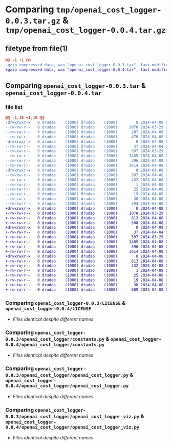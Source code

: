 # Comparing `tmp/openai_cost_logger-0.0.3.tar.gz` & `tmp/openai_cost_logger-0.0.4.tar.gz`

## filetype from file(1)

```diff
@@ -1 +1 @@
-gzip compressed data, was "openai_cost_logger-0.0.3.tar", last modified: Mon Apr  8 09:35:22 2024, max compression
+gzip compressed data, was "openai_cost_logger-0.0.4.tar", last modified: Mon Apr  8 09:43:47 2024, max compression
```

## Comparing `openai_cost_logger-0.0.3.tar` & `openai_cost_logger-0.0.4.tar`

### file list

```diff
@@ -1,18 +1,18 @@
-drwxrwxr-x   0 drudao    (1000) drudao    (1000)        0 2024-04-08 09:35:22.547836 openai_cost_logger-0.0.3/
--rw-rw-r--   0 drudao    (1000) drudao    (1000)     1070 2024-03-29 09:58:23.000000 openai_cost_logger-0.0.3/LICENSE
--rw-rw-r--   0 drudao    (1000) drudao    (1000)      287 2024-04-08 09:35:22.547836 openai_cost_logger-0.0.3/PKG-INFO
--rw-rw-r--   0 drudao    (1000) drudao    (1000)      470 2024-04-08 09:35:05.000000 openai_cost_logger-0.0.3/README.rst
-drwxrwxr-x   0 drudao    (1000) drudao    (1000)        0 2024-04-08 09:35:22.547836 openai_cost_logger-0.0.3/openai_cost_logger/
--rw-rw-r--   0 drudao    (1000) drudao    (1000)       37 2024-04-04 08:59:36.000000 openai_cost_logger-0.0.3/openai_cost_logger/__init__.py
--rw-rw-r--   0 drudao    (1000) drudao    (1000)      597 2024-03-29 16:45:52.000000 openai_cost_logger-0.0.3/openai_cost_logger/constants.py
--rw-rw-r--   0 drudao    (1000) drudao    (1000)     3485 2024-04-08 09:01:48.000000 openai_cost_logger-0.0.3/openai_cost_logger/openai_cost_logger.py
--rw-rw-r--   0 drudao    (1000) drudao    (1000)      396 2024-04-08 08:42:27.000000 openai_cost_logger-0.0.3/openai_cost_logger/openai_cost_logger_utils.py
--rw-rw-r--   0 drudao    (1000) drudao    (1000)     3614 2024-04-08 08:43:18.000000 openai_cost_logger-0.0.3/openai_cost_logger/openai_cost_logger_viz.py
-drwxrwxr-x   0 drudao    (1000) drudao    (1000)        0 2024-04-08 09:35:22.547836 openai_cost_logger-0.0.3/openai_cost_logger.egg-info/
--rw-rw-r--   0 drudao    (1000) drudao    (1000)      287 2024-04-08 09:35:22.000000 openai_cost_logger-0.0.3/openai_cost_logger.egg-info/PKG-INFO
--rw-rw-r--   0 drudao    (1000) drudao    (1000)      432 2024-04-08 09:35:22.000000 openai_cost_logger-0.0.3/openai_cost_logger.egg-info/SOURCES.txt
--rw-rw-r--   0 drudao    (1000) drudao    (1000)        1 2024-04-08 09:35:22.000000 openai_cost_logger-0.0.3/openai_cost_logger.egg-info/dependency_links.txt
--rw-rw-r--   0 drudao    (1000) drudao    (1000)       25 2024-04-08 09:35:22.000000 openai_cost_logger-0.0.3/openai_cost_logger.egg-info/requires.txt
--rw-rw-r--   0 drudao    (1000) drudao    (1000)       19 2024-04-08 09:35:22.000000 openai_cost_logger-0.0.3/openai_cost_logger.egg-info/top_level.txt
--rw-rw-r--   0 drudao    (1000) drudao    (1000)       38 2024-04-08 09:35:22.547836 openai_cost_logger-0.0.3/setup.cfg
--rw-rw-r--   0 drudao    (1000) drudao    (1000)      494 2024-04-08 09:35:18.000000 openai_cost_logger-0.0.3/setup.py
+drwxrwxr-x   0 drudao    (1000) drudao    (1000)        0 2024-04-08 09:43:47.344541 openai_cost_logger-0.0.4/
+-rw-rw-r--   0 drudao    (1000) drudao    (1000)     1070 2024-03-29 09:58:23.000000 openai_cost_logger-0.0.4/LICENSE
+-rw-rw-r--   0 drudao    (1000) drudao    (1000)      813 2024-04-08 09:43:47.344541 openai_cost_logger-0.0.4/PKG-INFO
+-rw-rw-r--   0 drudao    (1000) drudao    (1000)      500 2024-04-08 09:43:19.000000 openai_cost_logger-0.0.4/README.rst
+drwxrwxr-x   0 drudao    (1000) drudao    (1000)        0 2024-04-08 09:43:47.340541 openai_cost_logger-0.0.4/openai_cost_logger/
+-rw-rw-r--   0 drudao    (1000) drudao    (1000)       37 2024-04-04 08:59:36.000000 openai_cost_logger-0.0.4/openai_cost_logger/__init__.py
+-rw-rw-r--   0 drudao    (1000) drudao    (1000)      597 2024-03-29 16:45:52.000000 openai_cost_logger-0.0.4/openai_cost_logger/constants.py
+-rw-rw-r--   0 drudao    (1000) drudao    (1000)     3485 2024-04-08 09:01:48.000000 openai_cost_logger-0.0.4/openai_cost_logger/openai_cost_logger.py
+-rw-rw-r--   0 drudao    (1000) drudao    (1000)      396 2024-04-08 08:42:27.000000 openai_cost_logger-0.0.4/openai_cost_logger/openai_cost_logger_utils.py
+-rw-rw-r--   0 drudao    (1000) drudao    (1000)     3614 2024-04-08 08:43:18.000000 openai_cost_logger-0.0.4/openai_cost_logger/openai_cost_logger_viz.py
+drwxrwxr-x   0 drudao    (1000) drudao    (1000)        0 2024-04-08 09:43:47.344541 openai_cost_logger-0.0.4/openai_cost_logger.egg-info/
+-rw-rw-r--   0 drudao    (1000) drudao    (1000)      813 2024-04-08 09:43:47.000000 openai_cost_logger-0.0.4/openai_cost_logger.egg-info/PKG-INFO
+-rw-rw-r--   0 drudao    (1000) drudao    (1000)      432 2024-04-08 09:43:47.000000 openai_cost_logger-0.0.4/openai_cost_logger.egg-info/SOURCES.txt
+-rw-rw-r--   0 drudao    (1000) drudao    (1000)        1 2024-04-08 09:43:47.000000 openai_cost_logger-0.0.4/openai_cost_logger.egg-info/dependency_links.txt
+-rw-rw-r--   0 drudao    (1000) drudao    (1000)       25 2024-04-08 09:43:47.000000 openai_cost_logger-0.0.4/openai_cost_logger.egg-info/requires.txt
+-rw-rw-r--   0 drudao    (1000) drudao    (1000)       19 2024-04-08 09:43:47.000000 openai_cost_logger-0.0.4/openai_cost_logger.egg-info/top_level.txt
+-rw-rw-r--   0 drudao    (1000) drudao    (1000)       38 2024-04-08 09:43:47.344541 openai_cost_logger-0.0.4/setup.cfg
+-rw-rw-r--   0 drudao    (1000) drudao    (1000)      609 2024-04-08 09:42:20.000000 openai_cost_logger-0.0.4/setup.py
```

### Comparing `openai_cost_logger-0.0.3/LICENSE` & `openai_cost_logger-0.0.4/LICENSE`

 * *Files identical despite different names*

### Comparing `openai_cost_logger-0.0.3/openai_cost_logger/constants.py` & `openai_cost_logger-0.0.4/openai_cost_logger/constants.py`

 * *Files identical despite different names*

### Comparing `openai_cost_logger-0.0.3/openai_cost_logger/openai_cost_logger.py` & `openai_cost_logger-0.0.4/openai_cost_logger/openai_cost_logger.py`

 * *Files identical despite different names*

### Comparing `openai_cost_logger-0.0.3/openai_cost_logger/openai_cost_logger_viz.py` & `openai_cost_logger-0.0.4/openai_cost_logger/openai_cost_logger_viz.py`

 * *Files identical despite different names*

